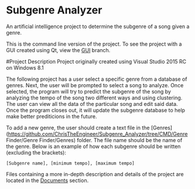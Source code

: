 # Subgenre Analyzer
An artificial intelligence project to determine the subgenre of a song given a genre.

This is the command line version of the project. To see the project with a GUI created using Qt, view the [GUI](https://github.com/ChrisTheEngineer/Subgenre_Analyzer/tree/GUI) branch.

#Project Description
Project originally created using  Visual Studio 2015 RC on Windows 8.1

The following project has a user select a specific genre from a database of genres. Next, the user will be prompted to select a song to analyze. Once selected, the program will try to predict the subgenre of the song by analyzing the tempo of the song two different ways and using clustering. The user can view all the data of the particular song and edit said data. Once the program closes out, it will update the subgenre database to help make better prediticions in the future.

To add a new genre, the user should create a text file in the [Genres](https://github.com/ChrisTheEngineer/Subgenre_Analyzer/tree/CMD/Genre Finder/Genre Finder/Genres) folder. The file name should be the name of the genre. Below is an example of how each subgenre should be written (excluding the brackets):
```
[Subgenre name], [minimum tempo], [maximum tempo]
```

Files containing a more in-depth description and details of the project are located in the [Documents](https://github.com/ChrisTheEngineer/Subgenre_Analyzer/tree/CMD/Documents) section.
